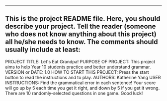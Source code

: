 ------------------------------------------------------------------------
This is the project README file. Here, you should describe your project.
Tell the reader (someone who does not know anything about this project)
all he/she needs to know. The comments should usually include at least:
------------------------------------------------------------------------

PROJECT TITLE: Let's Eat Grandpa!
PURPOSE OF PROJECT: This project aims to help Year 10 students practice and better understand grammar.
VERSION or DATE: 1.0
HOW TO START THIS PROJECT: Press the start button to read the instructions and to play.
AUTHORS: Katherine Yang
USER INSTRUCTIONS:
Find the grammatical error in each sentence!
Your score will go up by 5 each time you get it right, and down by 5 if you get it wrong.
There are 10 randomly-selected questions in one game.
Good luck!